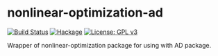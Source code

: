 nonlinear-optimization-ad
=========================

[![Build Status](https://secure.travis-ci.org/msakai/nonlinear-optimization-ad.png?branch=master)](http://travis-ci.org/msakai/nonlinear-optimization-ad)
[![Hackage](https://img.shields.io/hackage/v/nonlinear-optimization-ad.svg)](https://hackage.haskell.org/package/nonlinear-optimization-ad)
[![License: GPL v3](https://img.shields.io/badge/License-GPL%20v3-blue.svg)](https://www.gnu.org/licenses/gpl-3.0)

Wrapper of nonlinear-optimization package for using with AD package.
